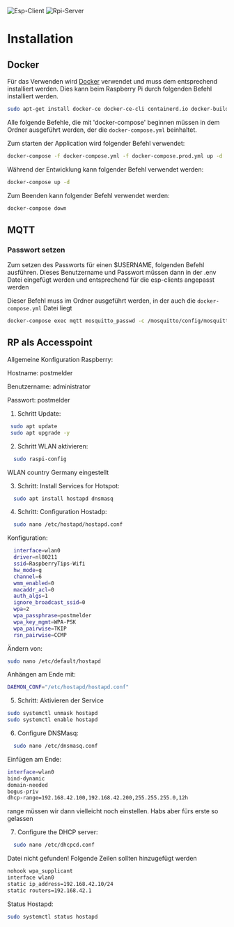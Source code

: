 ![Esp-Client](https://github.com/binsim/postmelder/actions/workflows/PlatformIO.yml/badge.svg)
![Rpi-Server](https://github.com/binsim/postmelder/actions/workflows/Node.yml/badge.svg)

# Installation

## Docker

Für das Verwenden wird [Docker](https://www.docker.com/products/docker-desktop/) verwendet und muss dem entsprechend installiert werden. Dies kann beim Raspberry Pi durch folgenden Befehl installiert werden.

```bash
sudo apt-get install docker-ce docker-ce-cli containerd.io docker-buildx-plugin docker-compose-plugin
```

Alle folgende Befehle, die mit 'docker-compose' beginnen müssen in dem Ordner ausgeführt werden, der die `docker-compose.yml` beinhaltet.

Zum starten der Application wird folgender Befehl verwendet:

```bash
docker-compose -f docker-compose.yml -f docker-compose.prod.yml up -d
```

Während der Entwicklung kann folgender Befehl verwendet werden:

```bash
docker-compose up -d
```

Zum Beenden kann folgender Befehl verwendet werden:

```bash
docker-compose down
```

## MQTT

### Passwort setzen

Zum setzen des Passworts für einen $USERNAME, folgenden Befehl ausführen. Dieses Benutzername und Passwort müssen dann in der .env Datei eingefügt werden und entsprechend für die esp-clients angepasst werden

Dieser Befehl muss im Ordner ausgeführt werden, in der auch die `docker-compose.yml` Datei liegt

```bash
docker-compose exec mqtt mosquitto_passwd -c /mosquitto/config/mosquitto.passwd $USERNAME
```

## RP als Accesspoint

Allgemeine Konfiguration Raspberry:

Hostname: postmelder

Benutzername: administrator

Passwort: postmelder

1. Schritt Update:
```bash
 sudo apt update
 sudo apt upgrade -y
```

2. Schritt WLAN aktivieren:
```bash
  sudo raspi-config
```
WLAN country Germany eingestellt

3. Schritt: Install Services for Hotspot:
```bash
  sudo apt install hostapd dnsmasq
```

4. Schritt: Configuration Hostadp:
```bash
  sudo nano /etc/hostapd/hostapd.conf
```
Konfiguration:
```bash
  interface=wlan0
  driver=nl80211
  ssid=RaspberryTips-Wifi
  hw_mode=g
  channel=6
  wmm_enabled=0
  macaddr_acl=0
  auth_algs=1
  ignore_broadcast_ssid=0
  wpa=2
  wpa_passphrase=postmelder
  wpa_key_mgmt=WPA-PSK
  wpa_pairwise=TKIP
  rsn_pairwise=CCMP
```
Ändern von:
```bash
sudo nano /etc/default/hostapd
```
Anhängen am Ende mit:
```bash
DAEMON_CONF="/etc/hostapd/hostapd.conf"
```

5. Schritt: Aktivieren der Service
```bash
sudo systemctl unmask hostapd
sudo systemctl enable hostapd
```

6. Configure DNSMasq:
```bash
  sudo nano /etc/dnsmasq.conf
```
Einfügen am Ende:
```bash
interface=wlan0
bind-dynamic
domain-needed
bogus-priv
dhcp-range=192.168.42.100,192.168.42.200,255.255.255.0,12h
```
range müssen wir dann vielleicht noch einstellen. Habs aber fürs erste so gelassen

7. Configure the DHCP server:
```bash
  sudo nano /etc/dhcpcd.conf
```
Datei nicht gefunden! Folgende Zeilen sollten hinzugefügt werden
```bash
nohook wpa_supplicant
interface wlan0
static ip_address=192.168.42.10/24
static routers=192.168.42.1
```

Status Hostapd:
```bash
sudo systemctl status hostapd
```






